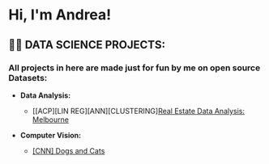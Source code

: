 <h1>Hi, I'm Andrea! </h1>

<h2>👨‍💻 DATA SCIENCE PROJECTS:</h2>

<h3>All projects in here are made just for fun by me on open source Datasets:</h3>

- <b>Data Analysis:</b>
  - [[ACP][LIN REG][ANN][CLUSTERING][Real Estate Data Analysis: Melbourne](https://github.com/ANDREAaNAPPI/Real-Estate-Analytics-Melbourne)


- <b>Computer Vision:</b>
  - [[CNN] Dogs and Cats](https://github.com/ANDREAaNAPPI/-CNN-Dogs-and-Cats)
